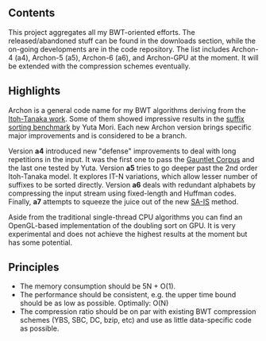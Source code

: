 ## Contents ##
This project aggregates all my BWT-oriented efforts. The released/abandoned stuff can be found in the downloads section, while the on-going developments are in the code repository. The list includes Archon-4 (a4), Archon-5 (a5), Archon-6 (a6), and Archon-GPU at the moment. It will be extended with the compression schemes eventually.

## Highlights ##
Archon is a general code name for my BWT algorithms deriving from the [Itoh-Tanaka work](http://web.iiit.ac.in/~abhishek_shukla/suffix/In%20Memory%20Suffix%20Array%20Construction.pdf). Some of them showed impressive results in the [suffix sorting benchmark](http://code.google.com/p/libdivsufsort/wiki/SACA_Benchmarks) by Yuta Mori. Each new Archon version brings specific major improvements and is considered to be a branch.

Version **a4** introduced new "defense" improvements to deal with long repetitions in the input. It was the first one to pass the [Gauntlet Corpus](http://www.michael-maniscalco.com/testset/gauntlet/) and the last one tested by Yuta.
Version **a5** tries to go deeper past the 2nd order Itoh-Tanaka model. It explores IT-N variations, which allow lesser number of suffixes to be sorted directly.
Version **a6** deals with redundant alphabets by compressing the input stream using fixed-length and Huffman codes.
Finally, **a7** attempts to squeeze the juice out of the new [SA-IS](http://www.cs.sysu.edu.cn/nong/index.files/Two%20Efficient%20Algorithms%20for%20Linear%20Suffix%20Array%20Construction.pdf) method.

Aside from the traditional single-thread CPU algorithms you can find an OpenGL-based implementation of the doubling sort on GPU. It is very experimental and does not achieve the highest results at the moment but has some potential.


## Principles ##
  * The memory consumption should be 5N + O(1).
  * The performance should be consistent, e.g. the upper time bound should be as low as possible. Optimally: O(N)
  * The compression ratio should be on par with existing BWT compression schemes (YBS, SBC, DC, bzip, etc) and use as little data-specific code as possible.